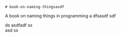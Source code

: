     # book-on-naming-thingsasdf  
A book on naming things in programming
a 
dfsasdf  sdf 

 ds 
asdfadf
ss   
asd
                 ss
